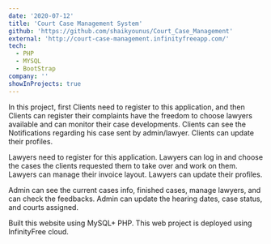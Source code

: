 ```yaml
---
date: '2020-07-12'
title: 'Court Case Management System'
github: 'https://github.com/shaikyounus/Court_Case_Management'
external: 'http://court-case-management.infinityfreeapp.com/'
tech:
  - PHP
  - MYSQL
  - BootStrap
company: ''
showInProjects: true
---
```


In this project, first Clients need to register to this application, and then Clients can register their complaints have the freedom to choose lawyers available and can monitor their case developments. Clients can see the Notifications regarding his case sent by admin/lawyer. Clients can update their profiles.

Lawyers need to register for this application. Lawyers can log in and choose the cases the clients requested them to take over and work on them. Lawyers can manage their invoice layout. Lawyers can update their profiles.

Admin can see the current cases info, finished cases, manage lawyers, and can check the feedbacks. Admin can update the hearing dates, case status, and courts assigned.

Built this website using MySQL+ PHP.
This web project is deployed using InfinityFree cloud.
